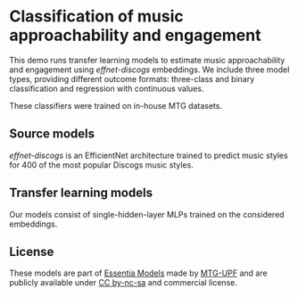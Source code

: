 # Classification of music approachability and engagement

This demo runs transfer learning models to estimate music approachability and engagement using *effnet-discogs* embeddings. We include three model types, providing different outcome formats: three-class and binary classification and regression with continuous values.

These classifiers were trained on in-house MTG datasets.

## Source models
*effnet-discogs* is an EfficientNet architecture trained to predict music styles for 400 of the most popular Discogs music styles.

## Transfer learning models
Our models consist of single-hidden-layer MLPs trained on the considered embeddings.

## License
These models are part of [Essentia Models](https://essentia.upf.edu/models.html) made by [MTG-UPF](https://www.upf.edu/web/mtg/) and are publicly available under [CC by-nc-sa](https://creativecommons.org/licenses/by-nc-sa/4.0/) and commercial license.

